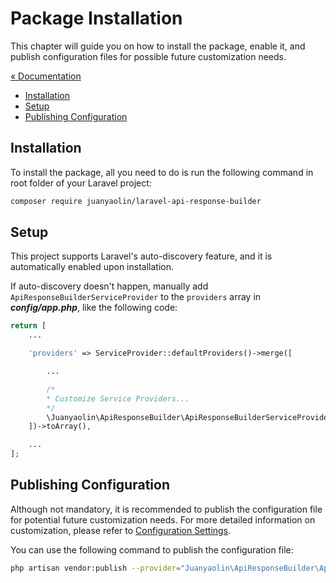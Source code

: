 # Package Installation

This chapter will guide you on how to install the package, enable it, and publish configuration files for possible future customization needs.

[&laquo; Documentation](./documents.md)

* [Installation](#installation)
* [Setup](#setup)
* [Publishing Configuration](#publishing-configuration)

## Installation

To install the package, all you need to do is run the following command in root folder of your Laravel project:

```bash
composer require juanyaolin/laravel-api-response-builder
```

## Setup

This project supports Laravel's auto-discovery feature, and it is automatically enabled upon installation.

If auto-discovery doesn't happen, manually add `ApiResponseBuilderServiceProvider` to the `providers` array in ***config/app.php***, like the following code:

```php
return [
    ...

    'providers' => ServiceProvider::defaultProviders()->merge([

        ...

        /*
        * Customize Service Providers...
        */
        \Juanyaolin\ApiResponseBuilder\ApiResponseBuilderServiceProvider::class
    ])->toArray(),

    ...
];
```

## Publishing Configuration

Although not mandatory, it is recommended to publish the configuration file for potential future customization needs. For more detailed information on customization, please refer to [Configuration Settings](./configuration.md).

You can use the following command to publish the configuration file:

```bash
php artisan vendor:publish --provider="Juanyaolin\ApiResponseBuilder\ApiResponseBuilderServiceProvider"
```